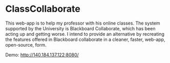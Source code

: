 ClassCollaborate
================

This web-app is to help my professor with his online classes. The system supported by the University is Blackboard Collaborate, which has been acting up and getting worse.
I intend to provide an alternative by recreating the features offered in Blackboard collaborate in a cleaner, faster, web-app, open-source, form. 

Demo: http://140.184.137.122:8080/
